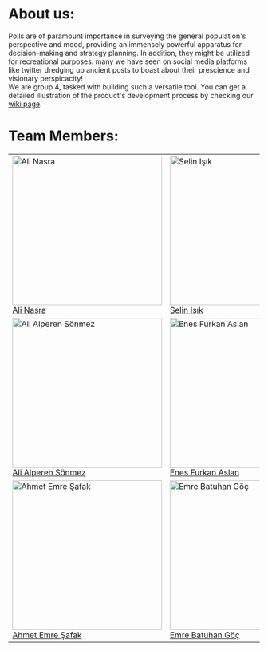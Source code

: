 # About us:
Polls are of paramount importance in surveying the general population's perspective and mood, providing an immensely powerful apparatus for decision-making and strategy planning. In addition, they might be utilized for recreational purposes: many we have seen on social media platforms like twitter dredging up ancient posts to boast about their prescience and visionary perspicacity!<br>
We are group 4, tasked with building such a versatile tool. You can get a detailed illustration of the product's development process by checking our [wiki page](https://github.com/bounswe/bounswe2023group4/wiki).

# Team Members:


<table>
<tr>
<td><div><img width="300" height="300" alt="Ali Nasra" src="https://avatars.githubusercontent.com/u/52269552?s=400&u=ec67962d319ce2e44b0b3bc6ca58f044001b0fcd&v=4"> </div><a href="https://github.com/bounswe/bounswe2023group4/wiki/Ali-Nasra">Ali Nasra</a></td>
<td><div><img width="300" alt="Selin Işık" height="300" src="https://user-images.githubusercontent.com/56879777/222929548-706f3fae-a26a-491c-abbd-c53d178a0131.jpg"> </div><a href="https://github.com/bounswe/bounswe2023group4/wiki/Selin-I%C5%9F%C4%B1k">Selin Işık</a></td>
<td><div><img width="300" height="300" alt="Yusuf Suat Polat" src="https://user-images.githubusercontent.com/56879777/226205506-02b216d9-2a48-45bb-b196-a311ce3a2cf9.jpg"> </div><a href="https://github.com/bounswe/bounswe2023group4/wiki/Yusuf-Suat-Polat">Yusuf Suat Polat</a></td>
</tr>
<tr>
<td><div><img width="300" height="300" alt="Ali Alperen Sönmez" src="https://avatars.githubusercontent.com/u/72912553?s=400&u=7573920cab3e8bc906ef682e4aca0a1f00678aa6&v=4"> </div><a href="https://github.com/bounswe/bounswe2023group4/wiki/Ali-Alperen-S%C3%B6nmez">Ali Alperen Sönmez</a></td>
<td><div><img width="300" height="300" alt="Enes Furkan Aslan" src="https://user-images.githubusercontent.com/56879777/226205537-1629a321-8b0b-4efe-8d29-082fa0e3f0ca.jpg"> </div><a href="https://github.com/bounswe/bounswe2023group4/wiki/Enes-Furkan-Arslan">Enes Furkan Aslan</a></td>
<td><div><img width="300" height="300" alt="Halil Özkan" src="https://user-images.githubusercontent.com/103820615/222950554-dd35003d-bb3b-4344-88b9-6c89a65e4091.jpg"> </div><a href="https://github.com/bounswe/bounswe2023group4/wiki/Halil-%C3%96zkan">Halil Özkan</a></td>
</tr>
<tr>
<td><div><img width="300" height="300" alt="Ahmet Emre Şafak" src="https://user-images.githubusercontent.com/56879777/222963327-9573a886-26a2-480d-a974-95c7d271e2aa.jpg"> </div><a href="https://github.com/bounswe/bounswe2023group4/wiki/Ahmet-Emre-%C5%9Eafak">Ahmet Emre Şafak</a></td>
<td><div><img width="300" height="300" alt="Emre Batuhan Göç" src="https://user-images.githubusercontent.com/93476131/222702648-b8a49e8e-4340-4b19-ab56-a68d60a59ef2.jpg"> </div><a href="https://github.com/bounswe/bounswe2023group4/wiki/Emre-Batuhan-G%C3%B6%C3%A7">Emre Batuhan Göç</a></td>
<td><div><img width="300" height="300" alt="Yiğit Şekerci" src="https://user-images.githubusercontent.com/56599776/222902334-9b6bd332-e03f-48ff-9705-f5fe7434b5ce.jpg"> </div><a href="https://github.com/bounswe/bounswe2023group4/wiki/Yi%C4%9Fit-%C5%9Eekerci">Yiğit Şekerci</a></td>
</tr>

</table
